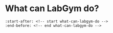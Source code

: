 # What can LabGym do?

```{include} ../README.md
:start-after: <!-- start what-can-labgym-do -->
:end-before: <!-- end what-can-labgym-do -->
```
